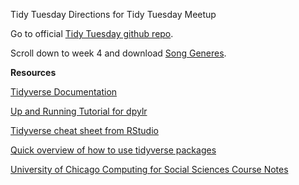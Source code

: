 Tidy Tuesday
Directions for Tidy Tuesday Meetup

Go to official [Tidy Tuesday github repo](https://github.com/rfordatascience/tidytuesday).

Scroll down to week 4 and download [Song Generes](https://github.com/rfordatascience/tidytuesday/blob/master/data/2020/2020-01-21/readme.md).

**Resources**

[Tidyverse Documentation](https://www.tidyverse.org/packages/)

[Up and Running Tutorial for dpylr](https://dplyr.tidyverse.org/)

[Tidyverse cheat sheet from RStudio](https://rstudio.com/resources/cheatsheets/)

[Quick overview of how to use tidyverse packages](https://www.analyticsvidhya.com/blog/2019/05/beginner-guide-tidyverse-most-powerful-collection-r-packages-data-science/)

[University of Chicago Computing for Social Sciences Course Notes](https://cfss.uchicago.edu/notes/tidy-data/)
